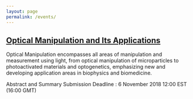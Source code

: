 ```yaml
---
layout: page
permalink: /events/
---
```



## [Optical Manipulation and Its Applications](https://www.osa.org/en-us/meetings/osa_meetings/osa_biophotonics_congress/program/optical_manipulation_and_its_applications/)

Optical Manipulation encompasses all areas of manipulation and measurement using light, from optical manipulation of microparticles to photoactivated materials and optogenetics, emphasizing new and developing application areas in biophysics and biomedicine.

Abstract and Summary Submission Deadline :
6 November 2018 12:00 EST (16:00 GMT)
